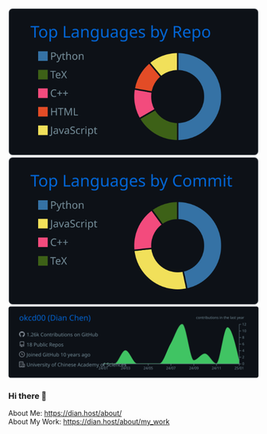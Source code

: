 <!-- 
<div align=center>
  <img width="500" src="https://github-readme-stats.vercel.app/api?username=okcd00&show_icons=true&theme=outrun"/>
</div>
-->
<div align=center>
  <img src="./profile-summary-card-output/github_dark/1-repos-per-language.svg"/>
  <img src="./profile-summary-card-output/github_dark/2-most-commit-language.svg"/>
</div>
<div align=center>
  <img src="./profile-summary-card-output/github_dark/0-profile-details.svg"/>
</div>

### Hi there 👋   
About Me:  https://dian.host/about/      
About My Work:  https://dian.host/about/my_work       
<!-- [![](./profile-summary-card-output/github_dark/3-stats.svg)]() [![](./profile-summary-card-output/github_dark/4-productive-time.svg)]() -->
